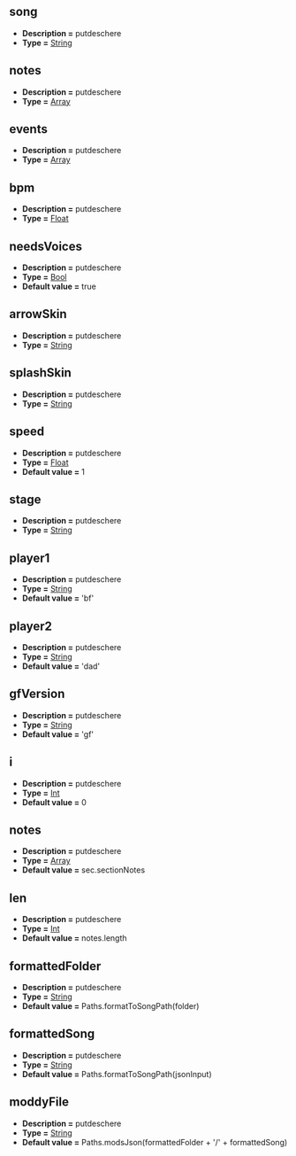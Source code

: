## song
* **Description =** putdeschere
* **Type =** [String](https://api.haxeflixel.com/String.html)

## notes
* **Description =** putdeschere
* **Type =** [Array<SwagSection>](https://api.haxeflixel.com/Array.html)

## events
* **Description =** putdeschere
* **Type =** [Array<Dynamic>](https://api.haxeflixel.com/Array.html)

## bpm
* **Description =** putdeschere
* **Type =** [Float](https://api.haxeflixel.com/Float.html)

## needsVoices
* **Description =** putdeschere
* **Type =** [Bool](https://api.haxeflixel.com/Bool.html)
* **Default value =** true

## arrowSkin
* **Description =** putdeschere
* **Type =** [String](https://api.haxeflixel.com/String.html)

## splashSkin
* **Description =** putdeschere
* **Type =** [String](https://api.haxeflixel.com/String.html)

## speed
* **Description =** putdeschere
* **Type =** [Float](https://api.haxeflixel.com/Float.html)
* **Default value =** 1

## stage
* **Description =** putdeschere
* **Type =** [String](https://api.haxeflixel.com/String.html)

## player1
* **Description =** putdeschere
* **Type =** [String](https://api.haxeflixel.com/String.html)
* **Default value =** 'bf'

## player2
* **Description =** putdeschere
* **Type =** [String](https://api.haxeflixel.com/String.html)
* **Default value =** 'dad'

## gfVersion
* **Description =** putdeschere
* **Type =** [String](https://api.haxeflixel.com/String.html)
* **Default value =** 'gf'

## i
* **Description =** putdeschere
* **Type =** [Int](https://api.haxeflixel.com/Int.html)
* **Default value =** 0

## notes
* **Description =** putdeschere
* **Type =** [Array<Dynamic>](https://api.haxeflixel.com/Array.html)
* **Default value =** sec.sectionNotes

## len
* **Description =** putdeschere
* **Type =** [Int](https://api.haxeflixel.com/Int.html)
* **Default value =** notes.length

## formattedFolder
* **Description =** putdeschere
* **Type =** [String](https://api.haxeflixel.com/String.html)
* **Default value =** Paths.formatToSongPath(folder)

## formattedSong
* **Description =** putdeschere
* **Type =** [String](https://api.haxeflixel.com/String.html)
* **Default value =** Paths.formatToSongPath(jsonInput)

## moddyFile
* **Description =** putdeschere
* **Type =** [String](https://api.haxeflixel.com/String.html)
* **Default value =** Paths.modsJson(formattedFolder + '/' + formattedSong)

